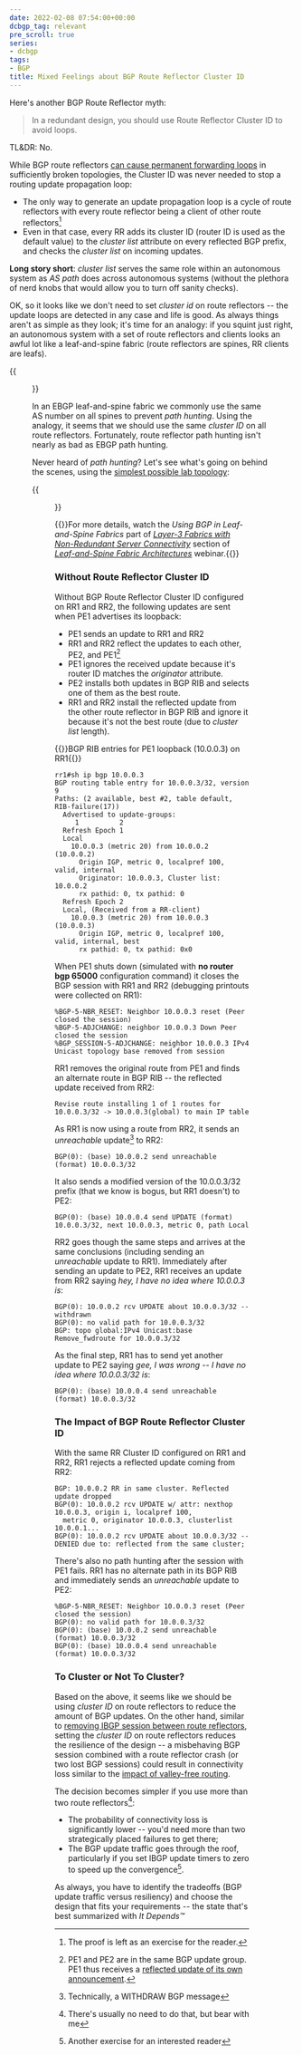 ```yaml
---
date: 2022-02-08 07:54:00+00:00
dcbgp_tag: relevant
pre_scroll: true
series:
- dcbgp
tags:
- BGP
title: Mixed Feelings about BGP Route Reflector Cluster ID
---
```

Here's another BGP Route Reflector myth:

> In a redundant design, you should use Route Reflector Cluster ID to avoid loops.

TL&DR: No.

While BGP route reflectors [can cause permanent forwarding loops](https://blog.ipspace.net/2013/10/can-bgp-route-reflectors-really.html) in sufficiently broken topologies, the Cluster ID was never needed to stop a routing update propagation loop:
<!--more-->
* The only way to generate an update propagation loop is a cycle of route reflectors with every route reflector being a client of other route reflectors[^LOOP]
* Even in that case, every RR adds its cluster ID (router ID is used as the default value) to the *cluster list* attribute on every reflected BGP prefix, and checks the *cluster list* on incoming updates.

**Long story short**: *cluster list* serves the same role within an autonomous system as *AS path* does across autonomous systems (without the plethora of nerd knobs that would allow you to turn off sanity checks).

[^LOOP]: The proof is left as an exercise for the reader.

OK, so it looks like we don't need to set *cluster id* on route reflectors -- the update loops are detected in any case and life is good. As always things aren't as simple as they look; it's time for an analogy: if you squint just right, an autonomous system with a set of route reflectors and clients looks an awful lot like a leaf-and-spine fabric (route reflectors are spines, RR clients are leafs).

{{<figure src="/2008/08/BGP_RR_Cluster.png" caption="A network with a single layer of BGP route reflectors">}}

In an EBGP leaf-and-spine fabric we commonly use the same AS number on all spines to prevent *path hunting*. Using the analogy, it seems that we should use the same *cluster ID* on all route reflectors. Fortunately, route reflector path hunting isn't nearly as bad as EBGP path hunting.

Never heard of *path hunting*? Let's see what's going on behind the scenes, using the [simplest possible lab topology](https://github.com/ipspace/netlab-examples/tree/master/BGP/RR-cluster-id):

{{<figure src="/2022/02/rr-cluster-id.png" caption="BGP sessions in our sample lab (Graphviz hates drawing a leaf-and-spine fabric)">}}

{{<note info>}}For more details, watch the *Using BGP in Leaf-and-Spine Fabrics*  part of *[‌Layer-3 Fabrics with Non-Redundant Server Connectivity](https://my.ipspace.net/bin/list?id=Clos#L3_SINGLE)* section of _[Leaf-and-Spine Fabric Architectures](https://www.ipspace.net/Leaf-and-Spine_Fabric_Architectures)_ webinar.{{</note>}}

### Without Route Reflector Cluster ID

Without BGP Route Reflector Cluster ID configured on RR1 and RR2, the following updates are sent when PE1 advertises its loopback:

* PE1 sends an update to RR1 and RR2
* RR1 and RR2 reflect the updates to each other, PE2, and PE1[^UG]
* PE1 ignores the received update because it's router ID matches the *originator* attribute.
* PE2 installs both updates in BGP RIB and selects one of them as the best route.
* RR1 and RR2 install the reflected update from the other route reflector in BGP RIB and ignore it because it's not the best route (due to *cluster list* length).

[^UG]: PE1 and PE2 are in the same BGP update group. PE1 thus receives a [reflected update of its own announcement](https://blog.ipspace.net/2009/04/bgp-route-reflector-update-groups.html).

{{<cc>}}BGP RIB entries for PE1 loopback (10.0.0.3) on RR1{{</cc>}}
```
rr1#sh ip bgp 10.0.0.3
BGP routing table entry for 10.0.0.3/32, version 9
Paths: (2 available, best #2, table default, RIB-failure(17))
  Advertised to update-groups:
     1          2
  Refresh Epoch 1
  Local
    10.0.0.3 (metric 20) from 10.0.0.2 (10.0.0.2)
      Origin IGP, metric 0, localpref 100, valid, internal
      Originator: 10.0.0.3, Cluster list: 10.0.0.2
      rx pathid: 0, tx pathid: 0
  Refresh Epoch 2
  Local, (Received from a RR-client)
    10.0.0.3 (metric 20) from 10.0.0.3 (10.0.0.3)
      Origin IGP, metric 0, localpref 100, valid, internal, best
      rx pathid: 0, tx pathid: 0x0
```

When PE1 shuts down (simulated with **no router bgp 65000** configuration command) it closes the BGP session with RR1 and RR2 (debugging printouts were collected on RR1):

```
%BGP-5-NBR_RESET: Neighbor 10.0.0.3 reset (Peer closed the session)
%BGP-5-ADJCHANGE: neighbor 10.0.0.3 Down Peer closed the session
%BGP_SESSION-5-ADJCHANGE: neighbor 10.0.0.3 IPv4 Unicast topology base removed from session
```

RR1 removes the original route from PE1 and finds an alternate route in BGP RIB -- the reflected update received from RR2:

```
Revise route installing 1 of 1 routes for 10.0.0.3/32 -> 10.0.0.3(global) to main IP table
```

As RR1 is now using a route from RR2, it sends an *unreachable* update[^WM] to RR2:

[^WM]: Technically, a WITHDRAW BGP message

```
BGP(0): (base) 10.0.0.2 send unreachable (format) 10.0.0.3/32
```

It also sends a modified version of the 10.0.0.3/32 prefix (that we know is bogus, but RR1 doesn't) to PE2:

```
BGP(0): (base) 10.0.0.4 send UPDATE (format) 10.0.0.3/32, next 10.0.0.3, metric 0, path Local
```

RR2 goes though the same steps and arrives at the same conclusions (including sending an *unreachable* update to RR1). Immediately after sending an update to PE2, RR1 receives an update from RR2 saying _hey, I have no idea where 10.0.0.3 is_:
 
```
BGP(0): 10.0.0.2 rcv UPDATE about 10.0.0.3/32 -- withdrawn
BGP(0): no valid path for 10.0.0.3/32
BGP: topo global:IPv4 Unicast:base Remove_fwdroute for 10.0.0.3/32
```

As the final step, RR1 has to send yet another update to PE2 saying _gee, I was wrong -- I have no idea where 10.0.0.3/32 is_:

```
BGP(0): (base) 10.0.0.4 send unreachable (format) 10.0.0.3/32
```

### The Impact of BGP Route Reflector Cluster ID

With the same RR Cluster ID configured on RR1 and RR2, RR1 rejects a reflected update coming from RR2:

```
BGP: 10.0.0.2 RR in same cluster. Reflected update dropped
BGP(0): 10.0.0.2 rcv UPDATE w/ attr: nexthop 10.0.0.3, origin i, localpref 100,
  metric 0, originator 10.0.0.3, clusterlist 10.0.0.1...
BGP(0): 10.0.0.2 rcv UPDATE about 10.0.0.3/32 -- DENIED due to: reflected from the same cluster;
```

There's also no path hunting after the session with PE1 fails. RR1 has no alternate path in its BGP RIB and immediately sends an *unreachable* update to PE2:

```
%BGP-5-NBR_RESET: Neighbor 10.0.0.3 reset (Peer closed the session)
BGP(0): no valid path for 10.0.0.3/32
BGP(0): (base) 10.0.0.2 send unreachable (format) 10.0.0.3/32
BGP(0): (base) 10.0.0.4 send unreachable (format) 10.0.0.3/32
```

### To Cluster or Not To Cluster?

Based on the above, it seems like we should be using *cluster ID* on route reflectors to reduce the amount of BGP updates. On the other hand, similar to [removing IBGP session between route reflectors](/2022/02/bgp-rr-myths.html), setting the *cluster ID* on route reflectors reduces the resilience of the design -- a misbehaving BGP session combined with a route reflector crash (or two lost BGP sessions) could result in connectivity loss similar to the [impact of valley-free routing](https://blog.ipspace.net/2018/09/valley-free-routing-in-data-center.html).

The decision becomes simpler if you use more than two route reflectors[^MRR]:

[^MRR]: There's usually no need to do that, but bear with me

* The probability of connectivity loss is significantly lower -- you'd need more than two strategically placed failures to get there;
* The BGP update traffic goes through the roof, particularly if you set IBGP update timers to zero to speed up the convergence[^AEX].

[^AEX]: Another exercise for an interested reader

As always, you have to identify the tradeoffs (BGP update traffic versus resiliency) and choose the design that fits your requirements -- the state that's best summarized with *It Depends™*